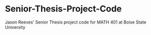 # Senior-Thesis-Project-Code
Jaxon Reeves' Senior Thesis project code for MATH 401 at Boise State University
